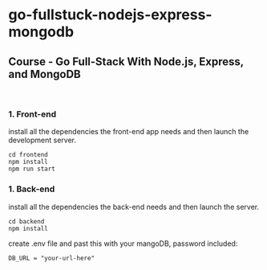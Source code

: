 # go-fullstuck-nodejs-express-mongodb
## Course - Go Full-Stack With Node.js, Express, and MongoDB
<br />

### 1. Front-end

install all the dependencies the front-end app needs and then launch the development server.
```
cd frontend
npm install
npm run start
```

### 1. Back-end

install all the dependencies the back-end needs and then launch the server.
```
cd backend
npm install
```

create .env file and past this with your mangoDB, password included:
```
DB_URL = "your-url-here"
```

